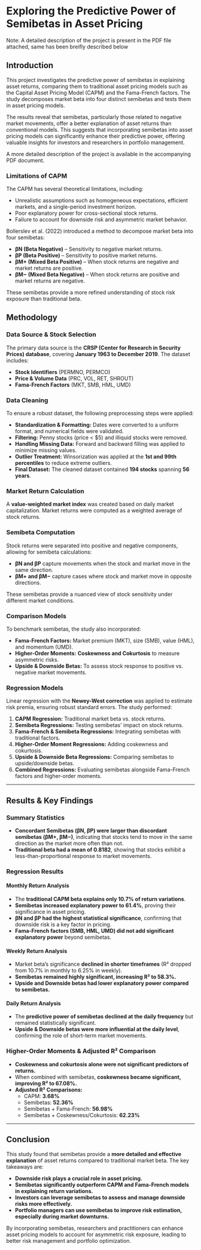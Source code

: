 # **Exploring the Predictive Power of Semibetas in Asset Pricing**  

Note: A detailed description of the project is present in the PDF file attached, same has been breifly described below

## **Introduction**  
This project investigates the predictive power of semibetas in explaining asset returns, comparing them to traditional asset pricing models such as the Capital Asset Pricing Model (CAPM) and the Fama-French factors. The study decomposes market beta into four distinct semibetas and tests them in asset pricing models.  

The results reveal that semibetas, particularly those related to negative market movements, offer a better explanation of asset returns than conventional models. This suggests that incorporating semibetas into asset pricing models can significantly enhance their predictive power, offering valuable insights for investors and researchers in portfolio management.  

A more detailed description of the project is available in the accompanying PDF document.  

### **Limitations of CAPM**  
The CAPM has several theoretical limitations, including:  
- Unrealistic assumptions such as homogeneous expectations, efficient markets, and a single-period investment horizon.  
- Poor explanatory power for cross-sectional stock returns.  
- Failure to account for downside risk and asymmetric market behavior.  

Bollerslev et al. (2022) introduced a method to decompose market beta into four semibetas:  
- **βN (Beta Negative)** – Sensitivity to negative market returns.  
- **βP (Beta Positive)** – Sensitivity to positive market returns.  
- **βM+ (Mixed Beta Positive)** – When stock returns are negative and market returns are positive.  
- **βM− (Mixed Beta Negative)** – When stock returns are positive and market returns are negative.  

These semibetas provide a more refined understanding of stock risk exposure than traditional beta.  

## **Methodology**  

### **Data Source & Stock Selection**  
The primary data source is the **CRSP (Center for Research in Security Prices) database**, covering **January 1963 to December 2019**. The dataset includes:  
- **Stock Identifiers** (PERMNO, PERMCO)  
- **Price & Volume Data** (PRC, VOL, RET, SHROUT)  
- **Fama-French Factors** (MKT, SMB, HML, UMD)  

### **Data Cleaning**  
To ensure a robust dataset, the following preprocessing steps were applied:  
- **Standardization & Formatting:** Dates were converted to a uniform format, and numerical fields were validated.  
- **Filtering:** Penny stocks (price < $5) and illiquid stocks were removed.  
- **Handling Missing Data:** Forward and backward filling was applied to minimize missing values.  
- **Outlier Treatment:** Winsorization was applied at the **1st and 99th percentiles** to reduce extreme outliers.  
- **Final Dataset:** The cleaned dataset contained **194 stocks** spanning **56 years**.  

### **Market Return Calculation**  
A **value-weighted market index** was created based on daily market capitalization. Market returns were computed as a weighted average of stock returns.  

### **Semibeta Computation**  
Stock returns were separated into positive and negative components, allowing for semibeta calculations:  
- **βN and βP** capture movements when the stock and market move in the same direction.  
- **βM+ and βM−** capture cases where stock and market move in opposite directions.  

These semibetas provide a nuanced view of stock sensitivity under different market conditions.  

### **Comparison Models**  
To benchmark semibetas, the study also incorporated:  
- **Fama-French Factors:** Market premium (MKT), size (SMB), value (HML), and momentum (UMD).  
- **Higher-Order Moments:** **Coskewness and Cokurtosis** to measure asymmetric risks.  
- **Upside & Downside Betas:** To assess stock response to positive vs. negative market movements.  

### **Regression Models**  
Linear regression with the **Newey-West correction** was applied to estimate risk premia, ensuring robust standard errors. The study performed:  
1. **CAPM Regression:** Traditional market beta vs. stock returns.  
2. **Semibeta Regressions:** Testing semibetas' impact on stock returns.  
3. **Fama-French & Semibeta Regressions:** Integrating semibetas with traditional factors.  
4. **Higher-Order Moment Regressions:** Adding coskewness and cokurtosis.  
5. **Upside & Downside Beta Regressions:** Comparing semibetas to upside/downside betas.  
6. **Combined Regressions:** Evaluating semibetas alongside Fama-French factors and higher-order moments.  

---

## **Results & Key Findings**  

### **Summary Statistics**  
- **Concordant Semibetas (βN, βP) were larger than discordant semibetas (βM+, βM−)**, indicating that stocks tend to move in the same direction as the market more often than not.  
- **Traditional beta had a mean of 0.8182**, showing that stocks exhibit a less-than-proportional response to market movements.  

### **Regression Results**  
#### **Monthly Return Analysis**  
- The **traditional CAPM beta explains only 10.7% of return variations**.  
- **Semibetas increased explanatory power to 61.4%**, proving their significance in asset pricing.  
- **βN and βP had the highest statistical significance**, confirming that downside risk is a key factor in pricing.  
- **Fama-French factors (SMB, HML, UMD) did not add significant explanatory power** beyond semibetas.  

#### **Weekly Return Analysis**  
- Market beta’s significance **declined in shorter timeframes** (R² dropped from 10.7% in monthly to 6.25% in weekly).  
- **Semibetas remained highly significant, increasing R² to 58.3%.**  
- **Upside and Downside betas had lower explanatory power compared to semibetas.**  

#### **Daily Return Analysis**  
- The **predictive power of semibetas declined at the daily frequency** but remained statistically significant.  
- **Upside & Downside betas were more influential at the daily level**, confirming the role of short-term market movements.  

### **Higher-Order Moments & Adjusted R² Comparison**  
- **Coskewness and cokurtosis alone were not significant predictors of returns.**  
- When combined with semibetas, **coskewness became significant, improving R² to 67.08%.**  
- **Adjusted R² Comparisons:**  
  - CAPM: **3.68%**  
  - Semibetas: **52.36%**  
  - Semibetas + Fama-French: **56.98%**  
  - Semibetas + Coskewness/Cokurtosis: **62.23%**  

---

## **Conclusion**  
This study found that semibetas provide a **more detailed and effective explanation** of asset returns compared to traditional market beta. The key takeaways are:  
- **Downside risk plays a crucial role in asset pricing.**  
- **Semibetas significantly outperform CAPM and Fama-French models in explaining return variations.**  
- **Investors can leverage semibetas to assess and manage downside risks more effectively.**  
- **Portfolio managers can use semibetas to improve risk estimation, especially during market downturns.**  

By incorporating semibetas, researchers and practitioners can enhance asset pricing models to account for asymmetric risk exposure, leading to better risk management and portfolio optimization.  

